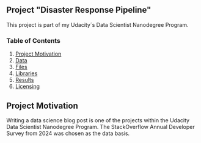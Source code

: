 ## Project "Disaster Response Pipeline"

This project is part of my Udacity´s Data Scientist Nanodegree Program. 

### Table of Contents
 
1. [Project Motivation](#motivation)
2. [Data](#data)
3. [Files](#files)
4. [Libraries](#libraries)
5. [Results](#results)
6. [Licensing](#licensing)

## Project Motivation <a name="motivation"></a>

Writing a data science blog post is one of the projects within the Udacity Data Scientist Nanodegree Program. The StackOverflow Annual Developer Survey from 2024 was chosen as the data basis.
